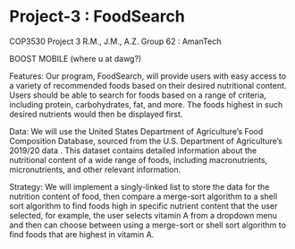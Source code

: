 # Project-3 : FoodSearch
COP3530 Project 3 R.M., J.M., A.Z.
Group 62 : AmanTech


BOOST MOBILE (where u at dawg?)



Features: Our program, FoodSearch, will provide users with easy access to a variety of
recommended foods based on their desired nutritional content. Users should be able to search
for foods based on a range of criteria, including protein, carbohydrates, fat, and more. The foods
highest in such desired nutrients would then be displayed first.

Data: We will use the United States Department of Agriculture’s Food Composition Database,
sourced from the U.S. Department of Agriculture’s 2019/20 data . This dataset contains detailed
information about the nutritional content of a wide range of foods, including macronutrients,
micronutrients, and other relevant information.

Strategy: We will implement a singly-linked list to store the data for the nutrition content of food,
then compare a merge-sort algorithm to a shell sort algorithm to find foods high in specific
nutrient content that the user selected, for example, the user selects vitamin A from a dropdown
menu and then can choose between using a merge-sort or shell sort algorithm to find foods that
are highest in vitamin A.
